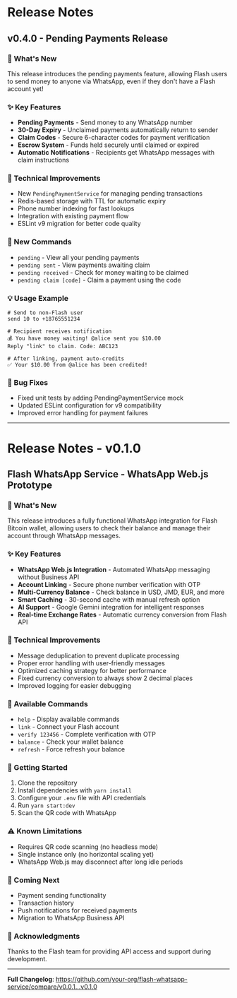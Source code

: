 # Release Notes

## v0.4.0 - Pending Payments Release

### 🎉 What's New

This release introduces the pending payments feature, allowing Flash users to send money to anyone via WhatsApp, even if they don't have a Flash account yet!

### ✨ Key Features

- **Pending Payments** - Send money to any WhatsApp number
- **30-Day Expiry** - Unclaimed payments automatically return to sender
- **Claim Codes** - Secure 6-character codes for payment verification
- **Escrow System** - Funds held securely until claimed or expired
- **Automatic Notifications** - Recipients get WhatsApp messages with claim instructions

### 🔧 Technical Improvements

- New `PendingPaymentService` for managing pending transactions
- Redis-based storage with TTL for automatic expiry
- Phone number indexing for fast lookups
- Integration with existing payment flow
- ESLint v9 migration for better code quality

### 📝 New Commands

- `pending` - View all your pending payments
- `pending sent` - View payments awaiting claim
- `pending received` - Check for money waiting to be claimed
- `pending claim [code]` - Claim a payment using the code

### 💡 Usage Example

```
# Send to non-Flash user
send 10 to +18765551234

# Recipient receives notification
💰 You have money waiting! @alice sent you $10.00
Reply "link" to claim. Code: ABC123

# After linking, payment auto-credits
✅ Your $10.00 from @alice has been credited!
```

### 🐛 Bug Fixes

- Fixed unit tests by adding PendingPaymentService mock
- Updated ESLint configuration for v9 compatibility
- Improved error handling for payment failures

---

# Release Notes - v0.1.0

## Flash WhatsApp Service - WhatsApp Web.js Prototype

### 🎉 What's New

This release introduces a fully functional WhatsApp integration for Flash Bitcoin wallet, allowing users to check their balance and manage their account through WhatsApp messages.

### ✨ Key Features

- **WhatsApp Web.js Integration** - Automated WhatsApp messaging without Business API
- **Account Linking** - Secure phone number verification with OTP
- **Multi-Currency Balance** - Check balance in USD, JMD, EUR, and more
- **Smart Caching** - 30-second cache with manual refresh option
- **AI Support** - Google Gemini integration for intelligent responses
- **Real-time Exchange Rates** - Automatic currency conversion from Flash API

### 🔧 Technical Improvements

- Message deduplication to prevent duplicate processing
- Proper error handling with user-friendly messages
- Optimized caching strategy for better performance
- Fixed currency conversion to always show 2 decimal places
- Improved logging for easier debugging

### 📝 Available Commands

- `help` - Display available commands
- `link` - Connect your Flash account
- `verify 123456` - Complete verification with OTP
- `balance` - Check your wallet balance
- `refresh` - Force refresh your balance

### 🚀 Getting Started

1. Clone the repository
2. Install dependencies with `yarn install`
3. Configure your `.env` file with API credentials
4. Run `yarn start:dev`
5. Scan the QR code with WhatsApp

### ⚠️ Known Limitations

- Requires QR code scanning (no headless mode)
- Single instance only (no horizontal scaling yet)
- WhatsApp Web.js may disconnect after long idle periods

### 🔮 Coming Next

- Payment sending functionality
- Transaction history
- Push notifications for received payments
- Migration to WhatsApp Business API

### 🙏 Acknowledgments

Thanks to the Flash team for providing API access and support during development.

---

**Full Changelog**: https://github.com/your-org/flash-whatsapp-service/compare/v0.0.1...v0.1.0